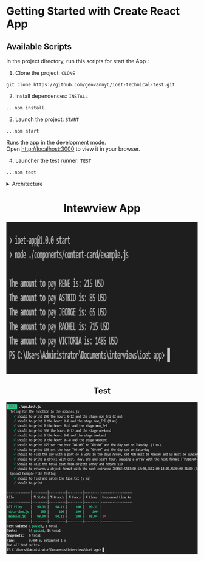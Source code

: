 # Getting Started with Create React App

## Available Scripts

In the project directory, run this scripts for start the App :

1. Clone the project:
   `CLONE`

```terminal
git clone https://github.com/geovannyC/ioet-technical-test.git
```

2. Install dependences:
   `INSTALL`

```terminal
...npm install
```

3. Launch the project:
   `START`

```terminal
...npm start
```

Runs the app in the development mode.\
Open [http://localhost:3000](http://localhost:3000) to view it in your browser.

4. Launcher the test runner:
   `TEST`

```terminal
...npm test
```

<details><summary>Architecture</summary>

```
IOET
├── README.md
├── package-lock.json
├── package.json
│── components
│    ├── content-card
│    │   ├── example.js
│    │   ├── data-time.js
│    │   └── modules.js
│── example-files
│    ├── file.txt
│    ├── file1.txt
│    ├── file2.txt
│    ├── file3.txt
│    ├── file5.txt
│    └── file4.txt
└── screenshots
	 ├── test.png
     └── console.png
```

</details>
     
<div align="center">
	<h1 >Intewview App</h1>
		<img src="./screenshots/console.png" width="800" height="400" alt="Click to see the source">
</div>
<div align="center">
	<h2 >Test</h2>
		<img src="./screenshots/test.png" width="800" height="400" alt="Click to see the source">
</div>
